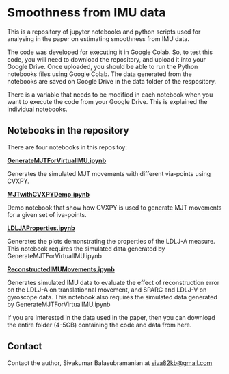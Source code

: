 # Smoothness from IMU data

This is a repository of jupyter notebooks and python scripts used for analysing in the paper on estimating smoothness from IMU data.

The code was developed for executing it in Google Colab. So, to test this code, you will need to download the repository, and upload it into your Google Drive. Once uploaded, you should be able to run the Python notebooks files using Google Colab. The data generated from the notebooks are saved on Google Drive in the data folder of the respository.

There is a variable that needs to be modified in each notebook when you want to execute the code from your Google Drive. This is explained the individual notebooks.

## Notebooks in the repository
There are four notebooks in this repositoy:


[**GenerateMJTForVirtualIMU.ipynb**](https://github.com/siva82kb/smoothness_from_imu/blob/master/notebooks/GenerateMJTForVirtualIMU.ipynb)

Generates the simulated MJT movements with different via-points using CVXPY.

[**MJTwithCVXPYDemp.ipynb**](https://github.com/siva82kb/smoothness_from_imu/blob/master/notebooks/MJTwithCVXPYDemp.ipynb)

Demo notebook that show how CVXPY is used to generate MJT movements for a given set of iva-points.

[**LDLJAProperties.ipynb**](https://github.com/siva82kb/smoothness_from_imu/blob/master/notebooks/LDLJAProperties.ipynb)

Generates the plots demonstrating the properties of the LDLJ-A measure. This notebook requires the simulated data generated by GenerateMJTForVirtualIMU.ipynb

[**ReconstructedIMUMovements.ipynb**](https://github.com/siva82kb/smoothness_from_imu/blob/master/notebooks/ReconstructedIMUMovements.ipynb)

Generates simulated IMU data to evaluate the effect of reconstruction error on the LDLJ-A on translationnal movement, and SPARC and LDLJ-V on gyroscope data. This notebook also requires the simulated data generated by GenerateMJTForVirtualIMU.ipynb

If you are interested in the data used in the paper, then you can download the entire folder (4-5GB) containing the code and data from here.

## Contact

Contact the author, Sivakumar Balasubramanian at siva82kb@gmail.com